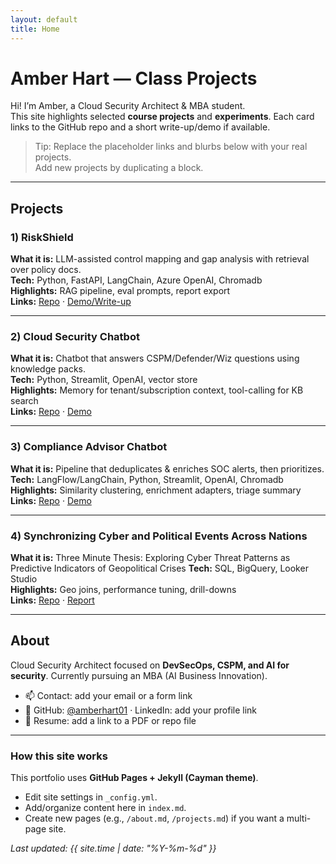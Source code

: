 ```yaml
---
layout: default
title: Home
---
```


# Amber Hart — Class Projects

Hi! I’m Amber, a Cloud Security Architect & MBA student.  
This site highlights selected **course projects** and **experiments**. Each card links to the GitHub repo and a short write-up/demo if available.

> Tip: Replace the placeholder links and blurbs below with your real projects.  
> Add new projects by duplicating a block.

---

## Projects

### 1) RiskShield
**What it is:** LLM-assisted control mapping and gap analysis with retrieval over policy docs.  
**Tech:** Python, FastAPI, LangChain, Azure OpenAI, Chromadb  
**Highlights:** RAG pipeline, eval prompts, report export  
**Links:** [Repo](https://github.com/amberhart01/your-ai-policy-reviewer) · [Demo/Write-up](https://github.com/amberhart01/your-ai-policy-reviewer#readme)

---

### 2) Cloud Security Chatbot
**What it is:** Chatbot that answers CSPM/Defender/Wiz questions using knowledge packs.  
**Tech:** Python, Streamlit, OpenAI, vector store  
**Highlights:** Memory for tenant/subscription context, tool-calling for KB search  
**Links:** [Repo](https://github.com/amberhart01/cloudsecurity_chatbot) · [Demo](https://github.com/amberhart01/cloudsecurity_chatbot#demo)

---

### 3) Compliance Advisor Chatbot
**What it is:** Pipeline that deduplicates & enriches SOC alerts, then prioritizes.  
**Tech:** LangFlow/LangChain, Python, Streamlit, OpenAI, Chromadb 
**Highlights:** Similarity clustering, enrichment adapters, triage summary  
**Links:** [Repo](https://github.com/amberhart01/cloud-advisor) · [Demo](https://github.com/amberhart01/cloud-advisor#demo)

---

### 4) Synchronizing Cyber and Political Events Across Nations 
**What it is:** Three Minute Thesis: Exploring Cyber Threat Patterns as Predictive Indicators of Geopolitical Crises 
**Tech:** SQL, BigQuery, Looker Studio  
**Highlights:** Geo joins, performance tuning, drill-downs  
**Links:** [Repo](https://github.com/amberhart01/austin-311-equity) · [Report](https://github.com/amberhart01/austin-311-equity#report)

---

## About
Cloud Security Architect focused on **DevSecOps, CSPM, and AI for security**. Currently pursuing an MBA (AI Business Innovation).

- 📫 Contact: add your email or a form link  
- 🔗 GitHub: [@amberhart01](https://github.com/amberhart01) · LinkedIn: add your profile link  
- 📄 Resume: add a link to a PDF or repo file

---

### How this site works
This portfolio uses **GitHub Pages + Jekyll (Cayman theme)**.  
- Edit site settings in `_config.yml`.  
- Add/organize content here in `index.md`.  
- Create new pages (e.g., `/about.md`, `/projects.md`) if you want a multi-page site.

_Last updated: {{ site.time | date: "%Y-%m-%d" }}_
